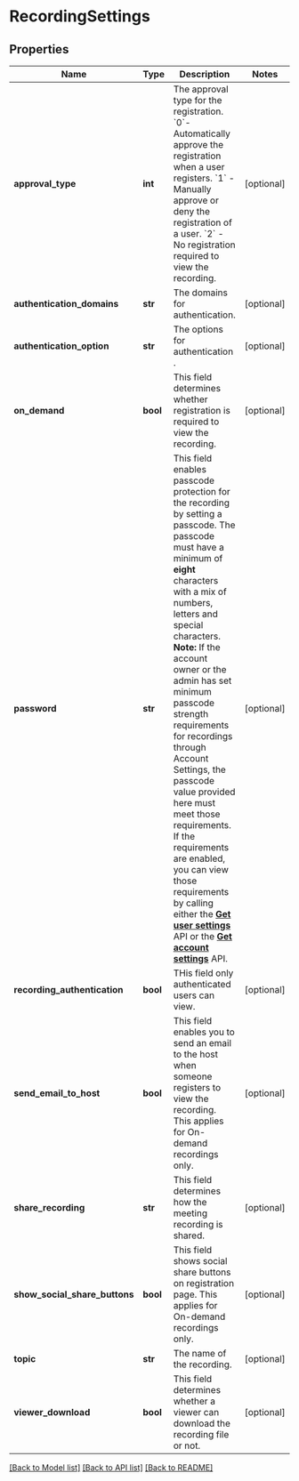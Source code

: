 # RecordingSettings

## Properties
Name | Type | Description | Notes
------------ | ------------- | ------------- | -------------
**approval_type** | **int** | The approval type for the registration.     &#x60;0&#x60;- Automatically approve the registration when a user registers.     &#x60;1&#x60; - Manually approve or deny the registration of a user.     &#x60;2&#x60; - No registration required to view the recording. | [optional] 
**authentication_domains** | **str** | The domains for authentication. | [optional] 
**authentication_option** | **str** | The options for authentication . | [optional] 
**on_demand** | **bool** | This field determines whether registration is required to view the recording. | [optional] 
**password** | **str** | This field enables passcode protection for the recording by setting a passcode. The passcode must have a minimum of **eight** characters with a mix of numbers, letters and special characters.         **Note:** If the account owner or the admin has set minimum passcode strength requirements for recordings through Account Settings, the passcode value provided here must meet those requirements.         If the requirements are enabled, you can view those requirements by calling either the [**Get user settings**](/api-reference/zoom-api/methods#operation/userSettings) API or the [**Get account settings**](/api-reference/zoom-api/ma#operation/accountSettings) API. | [optional] 
**recording_authentication** | **bool** | THis field only authenticated users can view. | [optional] 
**send_email_to_host** | **bool** | This field enables you to send an email to the host when someone registers to view the recording. This applies for On-demand recordings only. | [optional] 
**share_recording** | **str** | This field determines how the meeting recording is shared. | [optional] 
**show_social_share_buttons** | **bool** | This field shows social share buttons on registration page. This applies for On-demand recordings only. | [optional] 
**topic** | **str** | The name of the recording. | [optional] 
**viewer_download** | **bool** | This field determines whether a viewer can download the recording file or not. | [optional] 

[[Back to Model list]](../README.md#documentation-for-models) [[Back to API list]](../README.md#documentation-for-api-endpoints) [[Back to README]](../README.md)

